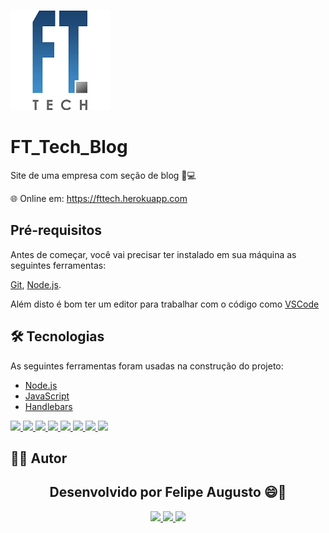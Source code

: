 
[![Logo](https://github.com/FelipeAugus/FT_Tech_Blog/blob/main/public/images/logo160.png)](https://fttech.herokuapp.com/)

# FT_Tech_Blog

Site de uma empresa com seção de blog 📃💻

🌐 Online em:
https://fttech.herokuapp.com

## Pré-requisitos
Antes de começar, você vai precisar ter instalado em sua máquina as seguintes ferramentas:

[Git](https://git-scm.com), [Node.js](https://nodejs.org/en/).

Além disto é bom ter um editor para trabalhar com o código como [VSCode](https://code.visualstudio.com/)

## 🛠 Tecnologias
As seguintes ferramentas foram usadas na construção do projeto:
- [Node.js](https://nodejs.org/en/)
- [JavaScript](https://developer.mozilla.org/pt-BR/docs/Web/JavaScript)
- [Handlebars](https://handlebarsjs.com/)
<a href="#"><p>
 <img src="https://img.shields.io/badge/2.4.3-bcryptjs-green">
 <img src="https://img.shields.io/badge/0.1.1-connect_flash-green">
 <img src="https://img.shields.io/badge/4.17.1-express-green">
 <img src="https://img.shields.io/badge/5.2.1-express_handlebars-green">
 <img src="https://img.shields.io/badge/1.17.1-express_session-green">
 <img src="https://img.shields.io/badge/5.12.2-mongoose-green">
 <img src="https://img.shields.io/badge/0.4.1-passport-green">
 <img src="https://img.shields.io/badge/1.0.0-passport_local-green">
</p></a>

## 👨‍💻 Autor
<h2 align="center">Desenvolvido por Felipe Augusto 😄🚀</h2>
<p align="center">
  <a href="https://www.linkedin.com/in/felipe-augusto-souza-aa76831b1" target="_blank">
    <img src="https://img.shields.io/badge/%20-LinkedIn-blue" height="30">
  </a>
  <a href="https://www.instagram.com/a_felip3" target="_blank">
    <img src="https://img.shields.io/badge/%20-Instagram-orange" height="30">
  </a>
  <a href="#augusto.felipao22@gmail.com">
    <img src="https://img.shields.io/badge/%20-augusto.felipao22@gmail.com-red" height="30">
  </a>
</p>
